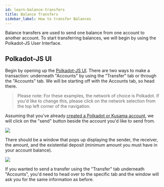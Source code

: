 ```yaml
---
id: learn-balance-transfers
title: Balance Transfers
sidebar_label: How to transfer Balances
---
```


Balance transfers are used to send one balance from one account to another account. To start transferring balances, we will begin by using the Polkadot-JS User Interface.

## Polkadot-JS UI

Begin by opening up the [Polkadot-JS UI](https://polkadot.js.org/apps). There are two ways to make a transaction: underneath "Accounts" by using the "Transfer" tab or through the "Accounts" tab. We will be starting off with the Accounts tab, so head there.

> Please note: For these examples, the network of choice is Polkadot. If you'd like to change this, please click on the network selection from the top left corner of the navigation.

Assuming that you've already [created a Polkadot or Kusama account](learn-account-generation), we will click on the "send" button beside the account you'd like to send from.

![](assets/account-page-transfers.png)

There should be a window that pops up displaying the sender, the receiver, the amount, and the existential deposit (minimum amount you must have in your account balance).

![](assets/account-send-transfer.png)

If you wanted to send a transfer using the "Transfer" tab underneath "Accounts", you'd need to head over to the specific tab and the window will ask you for the same information as before.
